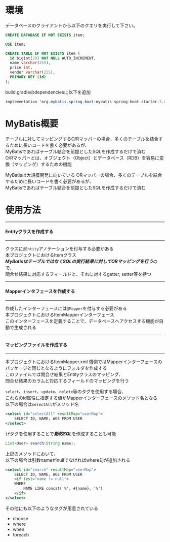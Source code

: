 # 環境

データベースのクライアントから以下のクエリを実行して下さい。

```SQL
CREATE DATABASE IF NOT EXISTS item;

USE item;

CREATE TABLE IF NOT EXISTS item (
  id bigint(20) NOT NULL AUTO_INCREMENT,
  name varchar(255),
  price int,
  vendor varchar(255),
  PRIMARY KEY (id)
);
```


build.gradleのdependenciesに以下を追加
```JAVA
implementation 'org.mybatis.spring.boot:mybatis-spring-boot-starter:3.0.2'
```

# MyBatis概要
テーブルに対してマッピングするO/Rマッパーの場合、多くのテーブルを結合するために長いコードを書く必要があるが、  
MyBatisであればテーブル結合を前提としたSQLを作成するだけで済む  
O/Rマッパーとは、オブジェクト（Object）とデータベース（RDB）を容易に変換（マッピング）するための機能  


MyBatisは大規模開発に向いている
ORマッパーの場合、多くのテーブルを結合するために長いコードを書く必要があるが、  
MyBatisであればテーブル結合を前提としたSQLを作成するだけで済む



# 使用方法

---
#### Entityクラスを作成する
---

クラスに`@Entity`アノテーションを付与する必要がある  
本プロジェクトにおけるItemクラス  
***MyBatisはテーブルではなくSQLの実行結果に対してORマッピングを行う***ので、  
問合せ結果に対応するフィールドと、それに対するgetter, setter等を持つ  




---
#### Mapperインタフェースを作成する
---

作成したインターフェースには`@Mapper`を付与する必要がある  
本プロジェクトにおけるItemMapperインターフェース  
このインターフェースを定義することで、データベースへアクセスする機能が自動で生成される  

---
#### マッピングファイルを作成する
---

本プロジェクトにおけるItemMapper.xml
慣例ではMapperインターフェースのパッケージと同じとなるようにフォルダを作成する  
このファイルでは問合せ結果とEntityクラスのマッピング、  
問合せ結果のカラムと対応するフィールドのマッピングを行う  

`select`、`insert`、`update`、`delete`等のタグを使用する場合、  
これらのid属性に指定する値がMapperインターフェースのメソッド名となる  
以下の場合は`selectAll`がメソッド名  
```XML
<select id="selectAll" resultMap="userMap">
	SELECT ID, NAME, AGE FROM USER
</select>
```


`if`タグを使用することで***動的SQL***を作成することも可能

```JAVA
List<User> search(String name);
```
上記のメソッドにおいて、  
以下の場合は引数nameがnullでなければwhere句が追加される
```XML
<select id="search" resultMap="userMap">
    SELECT ID, NAME, AGE FROM USER
    <if test="name != null">
    WHERE
        NAME LIKE concat('%', #{name}, '%')
    </if>
</select>
```
その他にも以下のようなタグが用意されている
- choose
- where
- when 
- foreach
